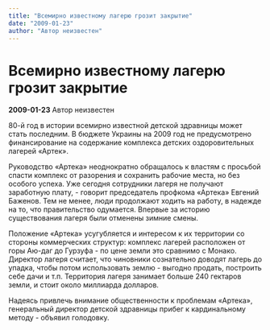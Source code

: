 ```yaml
---
title: "Всемирно известному лагерю грозит закрытие"
date: "2009-01-23"
author: "Автор неизвестен"
---
```


# Всемирно известному лагерю грозит закрытие

**2009-01-23** Автор неизвестен

80-й год в истории всемирно известной детской здравницы может стать последним. В бюджете Украины на 2009 год не предусмотрено финансирование на содержание комплекса детских оздоровительных лагерей «Артек».

Руководство «Артека» неоднократно обращалось к властям с просьбой спасти комплекс от разорения и сохранить рабочие места, но без особого успеха. Уже сегодня сотрудники лагеря не получают заработную плату, - говорит председатель профкома «Артека» Евгений Баженов. Тем не менее, люди продолжают ходить на работу, в надежде на то, что правительство одумается. Впервые за историю существования лагеря были отменены зимние смены.

Положение «Артека» усугубляется и интересом к их территории со стороны коммерческих структур: комплекс лагерей расположен от горы Аю-даг до Гурзуфа - по цене земли это сравнимо с Монако. Директор лагеря считает, что чиновники сознательно доводят лагерь до упадка, чтобы потом использовать землю - выгодно продать, построить себе дачи и т.п. Территория лагеря занимает больше 240 гектаров земли, и стоит около миллиарда долларов.

Надеясь привлечь внимание общественности к проблемам «Артека», генеральный директор детской здравницы прибег к кардинальному методу - объявил голодовку.